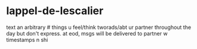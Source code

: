 # lappel-de-lescalier
text an arbitrary # things u feel/think tworads/abt ur partner throughout the day but don't express. at eod, msgs will be delivered to partner w timestamps n shi
